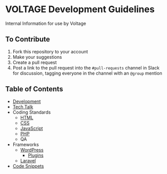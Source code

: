 # VOLTAGE Development Guidelines
Internal Information for use by Voltage

## To Contribute
1. Fork this repository to your account
2. Make your suggestions
3. Create a pull request
4. Post a link to the pull request into the `#pull-requests` channel in Slack for discussion, tagging everyone in the channel with an `@group` mention

## Table of Contents
- [Development](development.md)
- [Tech Talk](tech-talk.md)
- Coding Standards
	- [HTML](coding-standards/html/)
	- [CSS](coding-standards/css/)
	- [JavaScript](coding-standards/js/)
	- [PHP](coding-standards/php/)
	- QA
- Frameworks
	- [WordPress](frameworks/wordpress/)
		- [Plugins](frameworks/wordpress/plugins.md)
	- [Laravel](frameworks/laravel/)
- [Code Snippets](snippets/)